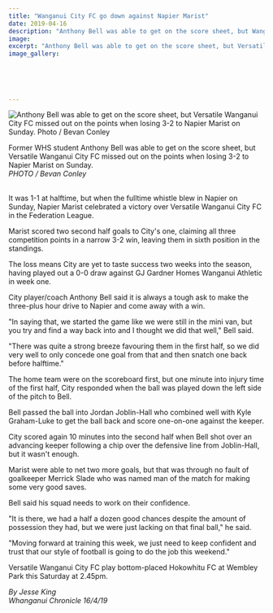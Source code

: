```yaml
---
title: "Wanganui City FC go down against Napier Marist"
date: 2019-04-16
description: "Anthony Bell was able to get on the score sheet, but Wanganui City FC missed out on the points when losing 3-2 to Napier...."
image: 
excerpt: "Anthony Bell was able to get on the score sheet, but Versatile Wanganui City FC missed out on the points when losing 3-2 to Napier Marist."
image_gallery:
    
    
    
    
    
---
```


<p><img src="https://www.nzherald.co.nz/resizer/YjezGFV4DPXuBVOMqXluGQxcgcU=/620x349/smart/filters:quality(70)/arc-anglerfish-syd-prod-nzme.s3.amazonaws.com/public/N2NM35NEPJFUROV7G3GHQQBEII.jpg" alt="Anthony Bell was able to get on the score sheet, but Versatile Wanganui City FC missed out on the points when losing 3-2 to Napier Marist on Sunday. Photo / Bevan Conley " /></p>
<p><span>Former WHS student Anthony Bell was able to get on the score sheet, but Versatile Wanganui City FC missed out on the points when losing 3-2 to Napier Marist on Sunday. <br /><em>PHOTO / Bevan Conley</em></span></p>
<p class="element element-paragraph"><br />It was 1-1 at halftime, but when the fulltime whistle blew in Napier on Sunday, Napier Marist celebrated a victory over Versatile Wanganui City FC in the Federation League.</p>
<p class="element element-paragraph">Marist scored two second half goals to City's one, claiming all three competition points in a narrow 3-2 win, leaving them in sixth position in the standings.</p>
<p class="element element-paragraph">The loss means City are yet to taste success two weeks into the season, having played out a 0-0 draw against GJ Gardner Homes Wanganui Athletic in week one.</p>
<p class="element element-paragraph">City player/coach Anthony Bell said it is always a tough ask to make the three-plus hour drive to Napier and come away with a win.</p>
<p class="element element-paragraph">"In saying that, we started the game like we were still in the mini van, but you try and find a way back into and I thought we did that well," Bell said.</p>
<p class="element element-paragraph">"There was quite a strong breeze favouring them in the first half, so we did very well to only concede one goal from that and then snatch one back before halftime."</p>
<p class="element element-paragraph">The home team were on the scoreboard first, but one minute into injury time of the first half, City responded when the ball was played down the left side of the pitch to Bell.</p>
<p class="element element-paragraph">Bell passed the ball into Jordan Joblin-Hall who combined well with Kyle Graham-Luke to get the ball back and score one-on-one against the keeper.</p>
<p class="element element-paragraph">City scored again 10 minutes into the second half when Bell shot over an advancing keeper following a chip over the defensive line from Joblin-Hall, but it wasn't enough.</p>
<p class="element element-paragraph">Marist were able to net two more goals, but that was through no fault of goalkeeper Merrick Slade who was named man of the match for making some very good saves.</p>
<p class="element element-paragraph">Bell said his squad needs to work on their confidence.</p>
<p class="element element-paragraph">"It is there, we had a half a dozen good chances despite the amount of possession they had, but we were just lacking on that final ball," he said.</p>
<p class="element element-paragraph">"Moving forward at training this week, we just need to keep confident and trust that our style of football is going to do the job this weekend."</p>
<p class="element element-paragraph">Versatile Wanganui City FC play bottom-placed Hokowhitu FC at Wembley Park this Saturday at 2.45pm.</p>
<p class="element element-paragraph"><em>By Jesse King</em><br /><em>Whanganui Chronicle 16/4/19</em></p>

